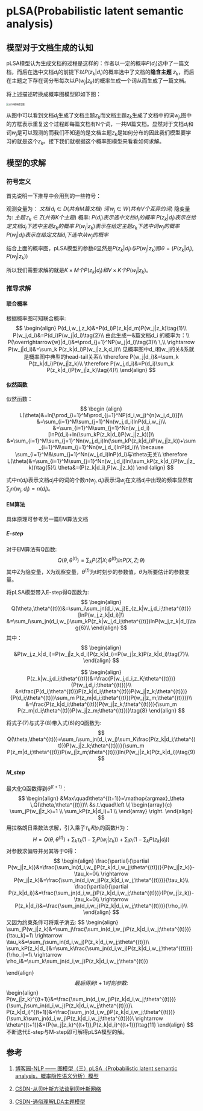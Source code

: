 # pLSA(Probabilistic latent semantic analysis)

## 模型对于文档生成的认知

pLSA模型认为生成文档的过程是这样的：作者以一定的概率$P(d_i)$选中了一篇文档，而后在选中文档$d_i$的前提下以$P(z_k|d_i)$的概率选中了文档的**隐含主题** $z_k$，而后在主题之下存在词分布每次以$P(w_j|z_k)$的概率生成一个词从而生成了一篇文档。

将上述描述转换成概率图模型即如下图：

<img src="D:\Data analysis\Tools of Data Analysis\Tools-and-Knowledge-of-Data-Analysis\Resource\pLSA_1.png" alt="pLSA概率模型图" style="zoom:40%;" />

从图中可以看到文档$d_i$生成了文档主题$z_k$而文档主题$z_k$生成了文档中的词$w_j$,图中的方框表示重复这个过程即每篇文档有N个词，一共M篇文档。显然对于文档$d_i$和词$w_j$是可以观测的而我们不知道的是文档主题$z_k$是如何分布的因此我们模型要学习的就是这个$z_k$。接下我们就根据这个概率图模型来看看如何求解。

## 模型的求解

### 符号定义

首先说明一下推导中会用到的一些符号：

观测变量为：
$文档\,d_i \in D(共有M篇文档)$
$词\, w_j \in W(共有V个互异的词)$
隐变量为:
$主题\,z_k\in Z(共有K个主题)$
概率:
$P(d_i)表示选中文档d_i的概率$
$P(z_k|d_i)表示在给定文档d_i下选中主题z_k的概率$
$P(w_j|z_k)表示在给定主题z_k下选中词w_j的概率$
$P(w_j|d_i)表示在给定文档d_i下选中从w_j的概率$

结合上面的概率图，pLSA模型的参数$\theta$显然是$P(z_k|d_i)与P(w_j|z_k)$即$\theta=(P(z_k|d_i),P(w_j|z_k))$

所以我们需要求解的就是$K\times M个P(z_k|d_i)和V\times K个P(w_j|z_k)$。

### 推导求解

#### 联合概率

根据概率图可知联合概率:
$$
\begin{align}
P(d_i,w_j,z_k)&=P(d_i)P(z_k|d_m)P(w_j|z_k)\tag{1}\\
P(w_j,d_i)&=P(d_i)P(w_j|d_i)\tag{2}\\
由此生成一&篇文档d_i 的概率为：\\
P(\overrightarrow{w}|d_i)&=\prod_{j=1}^NP(w_j|d_i)\tag{3}\\
\,\\
\rightarrow P(w_j|d_i)&=\sum_k P(z_k|d_i)P(w_j|z_k,d_i)\\
见概率图中d_i和w_j的关&系就是概率图中典型的head-tail关系\\
\therefore P(w_j|d_i)&=\sum_k P(z_k|d_i)P(w_j|z_k)\\
\therefore P(w_j,d_i)&=P(d_i)\sum_k P(z_k|d_i)P(w_j|z_k)\tag{4}\\
\end{align}
$$

#### 似然函数

似然函数：
$$
\begin {align}
L(\theta)&=ln[\prod_{i=1}^M\prod_{j=1}^NP(d_i,w_j)^{n(w_j,d_i)}]\\
&=\sum_{i=1}^M\sum_{j=1}^Nn(w_j,d_i)lnP(d_i,w_j)\\
&=\sum_{i=1}^M\sum_{j=1}^Nn(w_j,d_i)[lnP(d_i)+ln(\sum_kP(z_k|d_i)P(w_j|z_k))]\\
&=\sum_{i=1}^M\sum_{j=1}^Nn(w_j,d_i)ln(\sum_kP(z_k|d_i)P(w_j|z_k))+\sum_{i=1}^M\sum_{j=1}^Nn(w_j,d_i)lnP(d_i)\\
\because  \sum_{i=1}^M&\sum_{j=1}^Nn(w_j,d_i)lnP(d_i)与\theta无关\\
\therefore L(\theta)&=\sum_{i=1}^M\sum_{j=1}^Nn(w_j,d_i)ln(\sum_kP(z_k|d_i)P(w_j|z_k))\tag{5}\\
\theta&=(P(z_k|d_i),P(w_j|z_k))
\end {align}
$$

式中$n(d_i)$表示文档$d_i$中的词的个数$n(w_j,d_i)$表示词$w_j$在文档$d_i$中出现的频率显然有$\sum_{j}n(w_j,d_i)=n(d_i)$。

#### EM算法

具体原理可参考另一篇EM算法文档

##### E-step

对于EM算法有Q函数:
$$
Q(\theta,\theta^{(t)})=\sum_kP(Z|X;\theta^{(t)})lnP(X,Z;\theta)
$$
其中Z为隐变量，X为观察变量，$\theta^{(t)}$为t时刻步的参数值，$\theta$为所要估计的参数变量。

将pLSA模型带入E-step得Q函数为:
$$
\begin{align}
Q(\theta,\theta^{(t)})&=\sum_i\sum_jn(d_i,w_j)E_{z_k|w_j,d_i;\theta^{(t)}}[lnP(w_j,z_k|d_i)]\\
&=\sum_i\sum_jn(d_i,w_j)\sum_kP(z_k|w_j,d_i;\theta^{(t)})lnP(w_j,z_k|d_i)\tag{6}\\
\end{align}
$$
其中：
$$
\begin{align}
&P(w_j,z_k|d_i)=P(w_j|z_k,d_i)P(z_k|d_i)=P(w_j|z_k)P(z_k|d_i)\tag{7}\\
\end{align}
$$

$$
\begin{align}
P(z_k|w_j,d_i;\theta^{(t)})&=\frac{P(w_j,d_i,z_K;\theta^{(t)})}{P(w_j,d_i;\theta^{(t)})}\\
&=\frac{P(d_i;\theta^{(t)})P(z_k|d_i;\theta^{(t)})P(w_j|z_k;\theta^{(t)})}{P(d_i;\theta^{(t)})\sum_m P(z_m|d_i;\theta^{(t)})P(w_j|z_m;\theta^{(t)})}\\
&=\frac{P(z_k|d_i;\theta^{(t)})P(w_j|z_k;\theta^{(t)})}{\sum_m P(z_m|d_i;\theta^{(t)})P(w_j|z_m;\theta^{(t)})}\tag{8}
\end{align}
$$

将式子(7)与式子(8)带入式(6)的Q函数为:
$$
Q(\theta,\theta^{(t)})=\sum_i\sum_jn(d_i,w_j)\sum_K\frac{P(z_k|d_i;\theta^{(t)})P(w_j|z_k;\theta^{(t)})}{\sum_m P(z_m|d_i;\theta^{(t)})P(w_j|z_m;\theta^{(t)})}ln(P(w_j|z_k)P(z_k|d_i))\tag{9}
$$

##### M_step

最大化Q函数得到$\theta^{(t+1)}$：
$$
\begin{align}
&Max\quad\theta^{(t+1)}=\mathop{argmax}_\theta \,Q(\theta,\theta^{(t)})\\
&s.t.\quad\left \{ 
\begin{array}{c}
\sum_jP(w_j|z_k)=1 \\ 
\sum_kP(z_k|d_i)=1 \\
\end{array}
\right.
\end{align}
$$
用拉格朗日乘数法求解，引入乘子$\tau_k和\rho_i$的函数H为：
$$
H=Q(\theta,\theta^{(t)})+\sum_k\tau_k(1-\sum_jP(w_j|z_k))+\sum_i\rho_i(1-\sum_kP(z_k|d_i))\tag{10}
$$
对参数求偏导并另其等于0得：
$$
\begin{align}
\frac{\partial}{\partial P(w_j|z_k)}&=\frac{\sum_in(d_i,w_j)P(z_k|d_i,w_j;\theta^{(t)})}{P(w_j|z_k)}-\tau_k=0\\
\rightarrow P(w_j|z_k)&=\frac{\sum_in(d_i,w_j)P(z_k|d_i,w_j;\theta^{(t)})}{\tau_k}\\
\frac{\partial}{\partial P(z_k|d_i)}&=\frac{\sum_jn(d_i,w_j)P(z_k|d_i,w_j;\theta^{(t)})}{P(w_j|z_k)}-\tau_k=0\\
\rightarrow  P(z_k|d_i)&=\frac{\sum_jn(d_i,w_j)P(z_k|d_i,w_j;\theta^{(t)})}{\rho_i}\\
\end{align}
$$
又因为约束条件可将乘子消去:
$$
\begin{align}
\sum_jP(w_j|z_k)&=\sum_j\frac{\sum_in(d_i,w_j)P(z_k|d_i,w_j;\theta^{(t)})}{\tau_k}=1\\
\rightarrow \tau_k&=\sum_j\sum_in(d_i,w_j)P(z_k|d_i,w_j;\theta^{(t)})\\
\sum_kP(z_k|d_i)&=\sum_k\frac{\sum_jn(d_i,w_j)P(z_k|d_i,w_j;\theta^{(t)})}{\rho_i}=1\\
\rightarrow \rho_i&=\sum_k\sum_jn(d_i,w_j)P(z_k|d_i,w_j;\theta^{(t)})

\end{align}
$$
最后得到t+1时刻参数:
$$
\begin{align}
P(w_j|z_k)^{(t+1)}&=\frac{\sum_in(d_i,w_j)P(z_k|d_i,w_j;\theta^{(t)})}{\sum_j\sum_in(d_i,w_j)P(z_k|d_i,w_j;\theta^{(t)})}\\
P(z_k|d_i)^{(t+1)}&=\frac{\sum_jn(d_i,w_j)P(z_k|d_i,w_j;\theta^{(t)})}{\sum_k\sum_jn(d_i,w_j)P(z_k|d_i,w_j;\theta^{(t)})}\\
\rightarrow \theta^{(t+1)}&=(P(w_j|z_k)^{(t+1)},P(z_k|d_i)^{(t+1)})\tag{11}
\end{align}
$$
不断迭代E-step与M-step即可解得pLSA模型的解。

## 参考

1. [博客园-NLP —— 图模型（三）pLSA（Probabilistic latent semantic analysis，概率隐性语义分析）模型](https://www.cnblogs.com/Determined22/p/7237111.html)

2. [CSDN-从贝叶斯方法谈到贝叶斯网络](https://blog.csdn.net/v_july_v/article/details/40984699)

3. [CSDN-通俗理解LDA主题模型](https://blog.csdn.net/v_JULY_v/article/details/41209515)


















